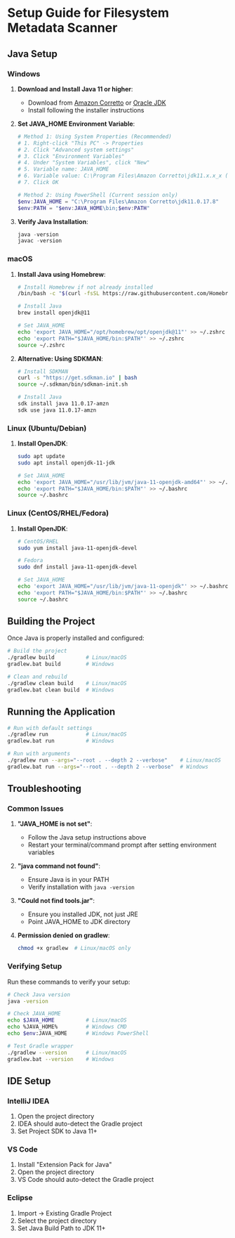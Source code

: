 # Setup Guide for Filesystem Metadata Scanner

## Java Setup

### Windows

1. **Download and Install Java 11 or higher**:
   - Download from [Amazon Corretto](https://aws.amazon.com/corretto/) or [Oracle JDK](https://www.oracle.com/java/technologies/downloads/)
   - Install following the installer instructions

2. **Set JAVA_HOME Environment Variable**:
   ```powershell
   # Method 1: Using System Properties (Recommended)
   # 1. Right-click "This PC" -> Properties
   # 2. Click "Advanced system settings"
   # 3. Click "Environment Variables"
   # 4. Under "System Variables", click "New"
   # 5. Variable name: JAVA_HOME
   # 6. Variable value: C:\Program Files\Amazon Corretto\jdk11.x.x_x (adjust path)
   # 7. Click OK
   
   # Method 2: Using PowerShell (Current session only)
   $env:JAVA_HOME = "C:\Program Files\Amazon Corretto\jdk11.0.17.8"
   $env:PATH = "$env:JAVA_HOME\bin;$env:PATH"
   ```

3. **Verify Java Installation**:
   ```powershell
   java -version
   javac -version
   ```

### macOS

1. **Install Java using Homebrew**:
   ```bash
   # Install Homebrew if not already installed
   /bin/bash -c "$(curl -fsSL https://raw.githubusercontent.com/Homebrew/install/HEAD/install.sh)"
   
   # Install Java
   brew install openjdk@11
   
   # Set JAVA_HOME
   echo 'export JAVA_HOME="/opt/homebrew/opt/openjdk@11"' >> ~/.zshrc
   echo 'export PATH="$JAVA_HOME/bin:$PATH"' >> ~/.zshrc
   source ~/.zshrc
   ```

2. **Alternative: Using SDKMAN**:
   ```bash
   # Install SDKMAN
   curl -s "https://get.sdkman.io" | bash
   source ~/.sdkman/bin/sdkman-init.sh
   
   # Install Java
   sdk install java 11.0.17-amzn
   sdk use java 11.0.17-amzn
   ```

### Linux (Ubuntu/Debian)

1. **Install OpenJDK**:
   ```bash
   sudo apt update
   sudo apt install openjdk-11-jdk
   
   # Set JAVA_HOME
   echo 'export JAVA_HOME="/usr/lib/jvm/java-11-openjdk-amd64"' >> ~/.bashrc
   echo 'export PATH="$JAVA_HOME/bin:$PATH"' >> ~/.bashrc
   source ~/.bashrc
   ```

### Linux (CentOS/RHEL/Fedora)

1. **Install OpenJDK**:
   ```bash
   # CentOS/RHEL
   sudo yum install java-11-openjdk-devel
   
   # Fedora
   sudo dnf install java-11-openjdk-devel
   
   # Set JAVA_HOME
   echo 'export JAVA_HOME="/usr/lib/jvm/java-11-openjdk"' >> ~/.bashrc
   echo 'export PATH="$JAVA_HOME/bin:$PATH"' >> ~/.bashrc
   source ~/.bashrc
   ```

## Building the Project

Once Java is properly installed and configured:

```bash
# Build the project
./gradlew build          # Linux/macOS
gradlew.bat build        # Windows

# Clean and rebuild
./gradlew clean build    # Linux/macOS
gradlew.bat clean build  # Windows
```

## Running the Application

```bash
# Run with default settings
./gradlew run            # Linux/macOS
gradlew.bat run          # Windows

# Run with arguments
./gradlew run --args="--root . --depth 2 --verbose"    # Linux/macOS
gradlew.bat run --args="--root . --depth 2 --verbose"  # Windows
```

## Troubleshooting

### Common Issues

1. **"JAVA_HOME is not set"**:
   - Follow the Java setup instructions above
   - Restart your terminal/command prompt after setting environment variables

2. **"java command not found"**:
   - Ensure Java is in your PATH
   - Verify installation with `java -version`

3. **"Could not find tools.jar"**:
   - Ensure you installed JDK, not just JRE
   - Point JAVA_HOME to JDK directory

4. **Permission denied on gradlew**:
   ```bash
   chmod +x gradlew  # Linux/macOS only
   ```

### Verifying Setup

Run these commands to verify your setup:

```bash
# Check Java version
java -version

# Check JAVA_HOME
echo $JAVA_HOME          # Linux/macOS
echo %JAVA_HOME%         # Windows CMD
echo $env:JAVA_HOME      # Windows PowerShell

# Test Gradle wrapper
./gradlew --version      # Linux/macOS
gradlew.bat --version    # Windows
```

## IDE Setup

### IntelliJ IDEA
1. Open the project directory
2. IDEA should auto-detect the Gradle project
3. Set Project SDK to Java 11+

### VS Code
1. Install "Extension Pack for Java"
2. Open the project directory
3. VS Code should auto-detect the Gradle project

### Eclipse
1. Import -> Existing Gradle Project
2. Select the project directory
3. Set Java Build Path to JDK 11+
